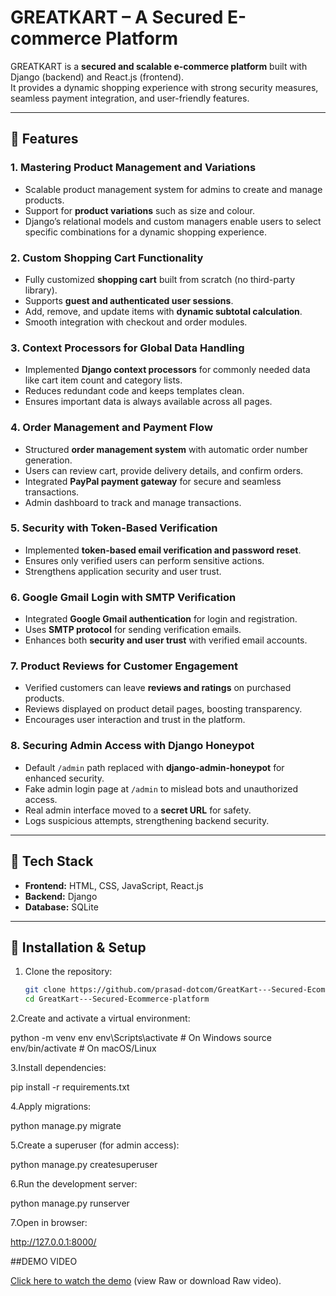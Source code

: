 # GREATKART – A Secured E-commerce Platform  

GREATKART is a **secured and scalable e-commerce platform** built with Django (backend) and React.js (frontend).  
It provides a dynamic shopping experience with strong security measures, seamless payment integration, and user-friendly features.  

---

## 🔹 Features  

### 1. Mastering Product Management and Variations  
- Scalable product management system for admins to create and manage products.  
- Support for **product variations** such as size and colour.  
- Django’s relational models and custom managers enable users to select specific combinations for a dynamic shopping experience.  

### 2. Custom Shopping Cart Functionality  
- Fully customized **shopping cart** built from scratch (no third-party library).  
- Supports **guest and authenticated user sessions**.  
- Add, remove, and update items with **dynamic subtotal calculation**.  
- Smooth integration with checkout and order modules.  

### 3. Context Processors for Global Data Handling  
- Implemented **Django context processors** for commonly needed data like cart item count and category lists.  
- Reduces redundant code and keeps templates clean.  
- Ensures important data is always available across all pages.  

### 4. Order Management and Payment Flow  
- Structured **order management system** with automatic order number generation.  
- Users can review cart, provide delivery details, and confirm orders.  
- Integrated **PayPal payment gateway** for secure and seamless transactions.  
- Admin dashboard to track and manage transactions.  

### 5. Security with Token-Based Verification  
- Implemented **token-based email verification and password reset**.  
- Ensures only verified users can perform sensitive actions.  
- Strengthens application security and user trust.  

### 6. Google Gmail Login with SMTP Verification  
- Integrated **Google Gmail authentication** for login and registration.  
- Uses **SMTP protocol** for sending verification emails.  
- Enhances both **security and user trust** with verified email accounts.  

### 7. Product Reviews for Customer Engagement  
- Verified customers can leave **reviews and ratings** on purchased products.  
- Reviews displayed on product detail pages, boosting transparency.  
- Encourages user interaction and trust in the platform.  

### 8. Securing Admin Access with Django Honeypot  
- Default `/admin` path replaced with **django-admin-honeypot** for enhanced security.  
- Fake admin login page at `/admin` to mislead bots and unauthorized access.  
- Real admin interface moved to a **secret URL** for safety.  
- Logs suspicious attempts, strengthening backend security.  

---

## 🔹 Tech Stack  

- **Frontend:** HTML, CSS, JavaScript, React.js  
- **Backend:** Django  
- **Database:** SQLite  

---

## 🔹 Installation & Setup  

1. Clone the repository:  
   ```bash
   git clone https://github.com/prasad-dotcom/GreatKart---Secured-Ecommerce-platform.git
   cd GreatKart---Secured-Ecommerce-platform
2.Create and activate a virtual environment:

  python -m venv env
  env\Scripts\activate   # On Windows
  source env/bin/activate  # On macOS/Linux


3.Install dependencies:

  pip install -r requirements.txt


4.Apply migrations:

  python manage.py migrate


5.Create a superuser (for admin access):

  python manage.py createsuperuser


6.Run the development server:

  python manage.py runserver


7.Open in browser:

  http://127.0.0.1:8000/




##DEMO VIDEO


[Click here to watch the demo](demo/GReat_cart%20demo%20video.mp4) (view Raw or download Raw video).


